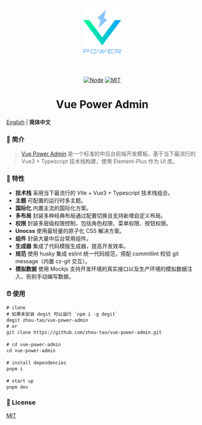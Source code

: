 <div align="center">
  <p align="center"><img alt="Vue-Power-Admin" align="center" src="./.github/logo.svg" width="100" /></p><br>
  <p align="center">
    <a href="https://img.shields.io/badge/node-%3E%3D14-orange"><img src="https://img.shields.io/badge/node-%3E%3D14-orange" alt="Node"></a>
    <a href="https://github.com/zhou-tao/vue-power-admin/LICENSE"><img src="https://img.shields.io/badge/license-MIT-brightgreen" alt="MIT"></a>
  </p>
  <h1>Vue Power Admin</h1>
</div>

[English](./README.md) | **简体中文**

### :loudspeaker: 简介

> [Vue Power Admin](https://zhou-tao.github.io/vue-power-admin) 是一个标准的中后台前端开发模板。基于当下最流行的 Vue3 + Typescript 技术栈构建，使用 Element-Plus 作为 UI 库。

### :rocket: 特性

- **技术栈** 采用当下最流行的 Vite + Vue3 + Typescript 技术栈组合。
- **主题** 可配置的运行时多主题。
- **国际化** 内置主流的国际化方案。
- **多布局** 封装多种经典布局通过配置切换且支持新增自定义布局。
- **权限** 封装多层级权限控制，包括角色权限、菜单权限、按钮权限。
- **Unocss** 使用最轻量的原子化 CSS 解决方案。
- **组件** 封装大量中后台常用组件。
- **生成器** 集成了代码模版生成器，提高开发效率。
- **规范** 使用 husky 集成 eslint 统一代码规范，搭配 commitlint 校验 git message（内置 cz-git 交互）。
- **模拟数据** 使用 Mockjs 支持开发环境的真实接口以及生产环境的模拟数据注入，告别手动编写数据。

### :alarm_clock: 使用

```shell
# clone
# 如果未安装 degit 可以运行 `npm i -g degit`
degit zhou-tao/vue-power-admin
# or
git clone https://github.com/zhou-tao/vue-power-admin.git

# cd vue-power-admin
cd vue-power-admin

# install dependencies
pnpm i

# start up
pnpm dev

```

### :bookmark_tabs: License

[MIT](https://github.com/zhou-tao/vue-power-admin/LICENSE)
